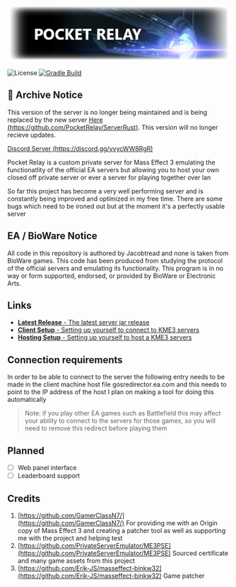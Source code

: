 ![Logo](data/logo.png)

![License](https://img.shields.io/github/license/jacobtread/PocketRelay?style=for-the-badge)
[![Gradle Build](https://img.shields.io/github/workflow/status/jacobtread/PocketRelay/gradle-build?style=for-the-badge)](https://github.com/jacobtread/PocketRelay/actions/workflows/gradle.yml)

## 📌 Archive Notice
This version of the server is no longer being maintained and is being replaced by the new
server [Here (https://github.com/PocketRelay/ServerRust)](https://github.com/PocketRelay/ServerRust). This version will
no longer recieve updates. 

[Discord Server (https://discord.gg/yvycWW8RgR)](https://discord.gg/yvycWW8RgR)

Pocket Relay is a custom private server for Mass Effect 3 emulating the functionatlity of the official EA servers
but allowing you to host your own closed off private server or ever a server for playing together over lan

So far this project has become a very well performing server and is constantly being improved and optimized in my free time.
There are some bugs which need to be ironed out but at the moment it's a perfectly usable server

## EA / BioWare Notice
All code in this repository is authored by Jacobtread and none is taken from BioWare games. This code has been 
produced from studying the protocol of the official servers and emulating its functionality. This program is
in no way or form supported, endorsed, or provided by BioWare or Electronic Arts.

## Links
- [**Latest Release** - The latest server jar release](https://github.com/jacobtread/PocketRelay/releases/latest) 
- [**Client Setup** - Setting up yourself to connect to KME3 servers](docs/SETUP_CLIENT.md)
- [**Hosting Setup** - Setting up yourself to host a KME3 servers](docs/SETUP_HOSTER.md)

## Connection requirements

In order to be able to connect to the server the following entry needs to be made in the client machine host file
gosredirector.ea.com and this needs to point to the IP address of the host
I plan on making a tool for doing this automatically

> Note: if you play other EA games such as Battlefield this may affect your ability to connect
> to the servers for those games, so you will need to remove this redirect before playing them

## Planned

- [ ] Web panel interface
- [ ] Leaderboard support

## Credits

1. [https://github.com/GamerClassN7/](https://github.com/GamerClassN7/) For providing me with an Origin copy of Mass Effect 3 and creating a patcher tool as well as supporting me with the project and helping test
2. [https://github.com/PrivateServerEmulator/ME3PSE](https://github.com/PrivateServerEmulator/ME3PSE) Sourced certificate and many game assets from this project
3. [https://github.com/Erik-JS/masseffect-binkw32](https://github.com/Erik-JS/masseffect-binkw32) Game patcher

